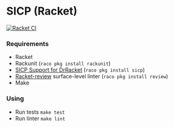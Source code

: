 # SICP (Racket)

[![Racket CI](https://github.com/AnastasiaKv/SICP/actions/workflows/racketci.yml/badge.svg)](https://github.com/AnastasiaKv/SICP/actions/workflows/racketci.yml)

### Requirements

- Racket
- Rackunit (`raco pkg install rackunit`)
- [SICP Support for DrRacket](https://docs.racket-lang.org/sicp-manual/index.html) (`raco pkg install sicp`)
- [Racket-review](https://github.com/Bogdanp/racket-review) surface-level linter (`raco pkg install review`)
- Make

### Using

- Run tests `make test`
- Run linter `make lint`
